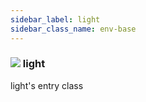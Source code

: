```yaml
---
sidebar_label: light
sidebar_class_name: env-base
---
```


### ![](/img/wiki/base.png) light
light's entry class<br/>

